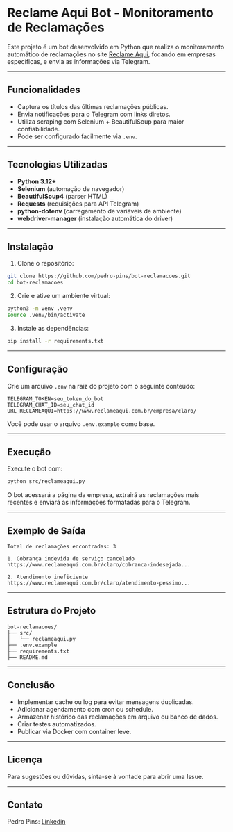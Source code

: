 # Reclame Aqui Bot - Monitoramento de Reclamações

Este projeto é um bot desenvolvido em Python que realiza o monitoramento automático de reclamações no site [Reclame Aqui](https://www.reclameaqui.com.br), focando em empresas específicas, e envia as informações via Telegram.

---

## Funcionalidades

- Captura os títulos das últimas reclamações públicas.
- Envia notificações para o Telegram com links diretos.
- Utiliza scraping com Selenium + BeautifulSoup para maior confiabilidade.
- Pode ser configurado facilmente via `.env`.

---

## Tecnologias Utilizadas

- **Python 3.12+**
- **Selenium** (automação de navegador)
- **BeautifulSoup4** (parser HTML)
- **Requests** (requisições para API Telegram)
- **python-dotenv** (carregamento de variáveis de ambiente)
- **webdriver-manager** (instalação automática do driver)

---

## Instalação

1. Clone o repositório:

```bash
git clone https://github.com/pedro-pins/bot-reclamacoes.git
cd bot-reclamacoes
```

2. Crie e ative um ambiente virtual:

```bash
python3 -m venv .venv
source .venv/bin/activate
```

3. Instale as dependências:

```bash
pip install -r requirements.txt
```

---

## Configuração

Crie um arquivo `.env` na raiz do projeto com o seguinte conteúdo:

```
TELEGRAM_TOKEN=seu_token_do_bot
TELEGRAM_CHAT_ID=seu_chat_id
URL_RECLAMEAQUI=https://www.reclameaqui.com.br/empresa/claro/
```

Você pode usar o arquivo `.env.example` como base.

---

## Execução

Execute o bot com:

```bash
python src/reclameaqui.py
```

O bot acessará a página da empresa, extrairá as reclamações mais recentes e enviará as informações formatadas para o Telegram.

---

## Exemplo de Saída

```
Total de reclamações encontradas: 3

1. Cobrança indevida de serviço cancelado
https://www.reclameaqui.com.br/claro/cobranca-indesejada...

2. Atendimento ineficiente
https://www.reclameaqui.com.br/claro/atendimento-pessimo...
```

---

## Estrutura do Projeto

```
bot-reclamacoes/
├── src/
│   └── reclameaqui.py
├── .env.example
├── requirements.txt
├── README.md
```

---

## Conclusão

- Implementar cache ou log para evitar mensagens duplicadas.
- Adicionar agendamento com cron ou schedule.
- Armazenar histórico das reclamações em arquivo ou banco de dados.
- Criar testes automatizados.
- Publicar via Docker com container leve.

---

## Licença

Para sugestões ou dúvidas, sinta-se à vontade para abrir uma Issue.

---

## Contato

Pedro Pins: [Linkedin](https://www.linkedin.com/in/pedro-pins-0a859b193/)


